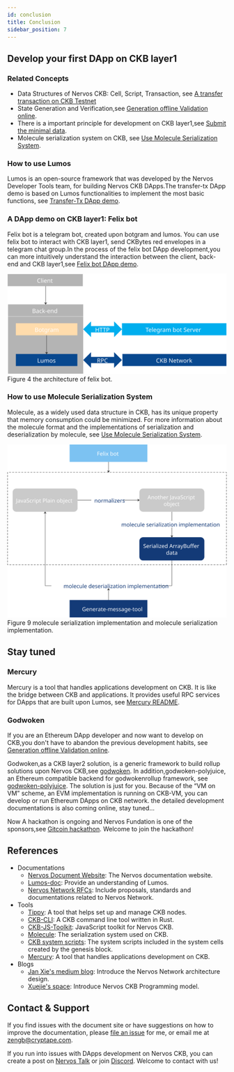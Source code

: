 ```yaml
---
id: conclusion
title: Conclusion
sidebar_position: 7
---
```


## Develop your first DApp on CKB layer1

### Related Concepts 
* Data Structures of Nervos CKB: Cell, Script, Transaction, see [A transfer transaction on CKB Testnet](rpc-and-transaction#a-transfer-transaction-on-ckb-testnet)
* State Generation and Verification,see [Generation offline Validation online](transfer-tx-dapp-demo#generation-offline-validation-online).
* There is a important principle for development on CKB layer1,see [Submit the minimal data](molecule#submit-the-minimal-data).
* Molecule serialization system on CKB, see [Use Molecule Serialization System](molecule#use-molecule-serialization).

### How to use Lumos
Lumos is an open-source framework that was developed by the Nervos Developer Tools team, for building Nervos CKB DApps.The transfer-tx DApp demo is based on Lumos functionalities to implement the most basic functions, see [Transfer-Tx DApp demo](transfer-tx-dapp-demo).

### A DApp demo on CKB layer1: Felix bot
Felix bot is a telegram bot, created upon botgram and lumos. You can use felix bot to interact with CKB layer1, send CKBytes red envelopes in a telegram chat group.In the process of the felix bot DApp development,you can more intuitively understand the interaction between the client, back-end and CKB layer1,see [Felix bot DApp demo](felix-bot).

![felixbot](../static/img/felixbot.svg)     
Figure 4 the architecture of felix bot.

### How to use Molecule Serialization System
Molecule, as a widely used data structure in CKB, has its unique property that memory consumption could be minimized. For more information about the molecule format and the implementations of serialization and deserialization by molecule, see [Use Molecule Serialization System](molecule).

![molecule](../static/img/molecule.svg)     
Figure 9 molecule serialization implementation and molecule serialization implementation.

## Stay tuned

### Mercury

Mercury is a tool that handles applications development on CKB. It is like the bridge between CKB and applications. It provides useful RPC services for DApps that are built upon Lumos, see [Mercury README](https://github.com/nervosnetwork/mercury#readme).

### Godwoken

If you are an Ethereum DApp developer and now want to develop on CKB,you don't have to abandon the previous development habits, see [Generation offline Validation online](transfer-tx-dapp-demo#generation-offline-validation-online).

Godwoken,as a CKB layer2 solution, is a generic framework to build rollup solutions upon Nervos CKB,see [godwoken](https://github.com/nervosnetwork/godwoken). In addition,godwoken-polyjuice, an Ethereum compatible backend for godwokenrollup framework, see [godwoken-polyjuice](https://github.com/nervosnetwork/godwoken-polyjuice). The solution is just for you. Because of the “VM on VM” scheme, an EVM implementation is running on CKB-VM, you can develop or run Ethereum DApps on CKB network. the detailed development documentations is also coming online, stay tuned...

Now A hackathon is ongoing and Nervos Fundation is one of the sponsors,see [Gitcoin hackathon](https://gitcoin.co/hackathon/nervos?org=nervosnetwork). Welcome to join the hackathon! 
## References

* Documentations
    * [Nervos Document Website](https://docs.nervos.org/): The Nervos documentation website.
    * [Lumos-doc](https://cryptape.github.io/lumos-doc/): Provide an understanding of Lumos.
    * [Nervos Network RFCs](https://github.com/nervosnetwork/rfcs): Include proposals, standards and documentations related to Nervos Network.
* Tools
    * [Tippy](https://github.com/nervosnetwork/tippy): A tool that helps set up and manage CKB nodes.
    * [CKB-CLI](https://github.com/nervosnetwork/ckb-cli): A CKB command line tool written in Rust.
    * [CKB-JS-Toolkit](https://github.com/nervosnetwork/ckb-js-toolkit): JavaScript toolkit for Nervos CKB. 
    * [Molecule](https://github.com/nervosnetwork/molecule): The serialization system used on CKB.
    * [CKB system scripts](https://github.com/nervosnetwork/ckb-system-scripts): The system scripts included in the system cells created by the genesis block.
    * [Mercury](https://github.com/nervosnetwork/mercury): A tool that handles applications development on CKB.
* Blogs
    * [Jan Xie's medium blog](https://medium.com/@janhxie): Introduce the Nervos Network architecture design.
    * [Xuejie's space](https://xuejie.space/): Introduce Nervos CKB Programming model.

## Contact & Support

If you find issues with the document site or have suggestions on how to improve the documentation, please [file an issue](https://github.com/zengbing15/implement-dapp-docs) for me, or email me at [zengb@cryptape.com](mailto:zengb@cryptape.com).

If you run into issues with DApps development on Nervos CKB, you can create a post on  [Nervos Talk](https://talk.nervos.org/)  or join [Discord](https://discord.com/invite/AqGTUE9). Welcome to contact with us!
